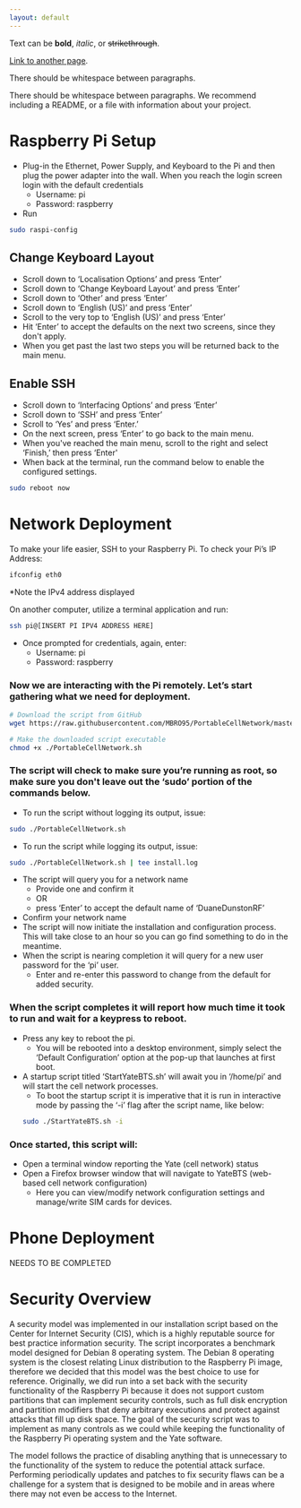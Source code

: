 ```yaml
---
layout: default
---
```


Text can be **bold**, _italic_, or ~~strikethrough~~.

[Link to another page](another-page).

There should be whitespace between paragraphs.

There should be whitespace between paragraphs. We recommend including a README, or a file with information about your project.

# Raspberry Pi Setup
- Plug-in the Ethernet, Power Supply, and Keyboard to the Pi and then plug the power adapter into the wall. When you reach the login screen login with the default credentials
  - Username: pi
  - Password: raspberry
- Run
```bash
sudo raspi-config
```
## Change Keyboard Layout
- Scroll down to ‘Localisation Options’ and press ‘Enter’
- Scroll down to ‘Change Keyboard Layout’ and press ‘Enter’
- Scroll down to ‘Other’ and press ‘Enter’
- Scroll down to ‘English (US)’ and press ‘Enter’
- Scroll to the very top to ‘English (US)’ and press ‘Enter’
- Hit ‘Enter’ to accept the defaults on the next two screens, since they don't apply.
- When you get past the last two steps you will be returned back to the main menu.
## Enable SSH
- Scroll down to ‘Interfacing Options’ and press ‘Enter’
- Scroll down to ‘SSH’ and press ‘Enter’
- Scroll to ‘Yes’ and press ‘Enter.’
- On the next screen, press ‘Enter’ to go back to the main menu.
- When you've reached the main menu, scroll to the right and select ‘Finish,’ then press ‘Enter'
- When back at the terminal, run the command below to enable the configured settings.
```bash
sudo reboot now
```
# Network Deployment
To make your life easier, SSH to your Raspberry Pi.
To check your Pi’s IP Address:
```bash
ifconfig eth0
```
*Note the IPv4 address displayed

On another computer, utilize a terminal application and run: 
```bash
ssh pi@[INSERT PI IPV4 ADDRESS HERE]
```
- Once prompted for credentials, again, enter:
  - Username: pi
  - Password: raspberry

### Now we are interacting with the Pi remotely. Let’s start gathering what we need for deployment.
```bash
# Download the script from GitHub
wget https://raw.githubusercontent.com/MBRO95/PortableCellNetwork/master/PortableCellNetwork.sh

# Make the downloaded script executable 
chmod +x ./PortableCellNetwork.sh
```
### The script will check to make sure you’re running as root, so make sure you don't leave out the ‘sudo’ portion of the commands below.
- To run the script without logging its output, issue:
```bash
sudo ./PortableCellNetwork.sh
```
- To run the script while logging its output, issue:
```bash
sudo ./PortableCellNetwork.sh | tee install.log
```

- The script will query you for a network name
  - Provide one and confirm it
  - OR 
  - press ‘Enter’ to accept the default name of ‘DuaneDunstonRF’
- Confirm your network name
- The script will now initiate the installation and configuration process. This will take close to an hour so you can go find something to do in the meantime.
- When the script is nearing completion it will query for a new user password for the ‘pi’ user.
  - Enter and re-enter this password to change from the default for added security.
### When the script completes it will report how much time it took to run and wait for a keypress to reboot.
- Press any key to reboot the pi.
  - You will be rebooted into a desktop environment, simply select the ‘Default Configuration’ option at the pop-up that launches at first boot.
- A startup script titled ‘StartYateBTS.sh’ will await you in ‘/home/pi’ and will start the cell network processes. 
  - To boot the startup script it is imperative that it is run in interactive mode by passing the ‘-i’ flag after the script name, like below:
  ```bash
  sudo ./StartYateBTS.sh -i
  ```
### Once started, this script will:
- Open a terminal window reporting the Yate (cell network) status
- Open a Firefox browser window that will navigate to YateBTS (web-based cell network configuration)
  - Here you can view/modify network configuration settings and manage/write SIM cards for devices.
# Phone Deployment
NEEDS TO BE COMPLETED
# Security Overview
A security model was implemented in our installation script based on the Center for Internet Security (CIS), which is a highly reputable source for best practice information security. The script incorporates a benchmark model designed for Debian 8 operating system. The Debian 8 operating system is the closest relating Linux distribution to the Raspberry Pi image, therefore we decided that this model was the best choice to use for reference. Originally, we did run into a set back with the security functionality of the Raspberry Pi because it does not support custom partitions that can implement security controls, such as full disk encryption and partition modifiers that deny arbitrary executions and protect against attacks that fill up disk space. The goal of the security script was to implement as many controls as we could while keeping the functionality of the Raspberry Pi operating system and the Yate software. 

The model follows the practice of disabling anything that is unnecessary to the functionality of the system to reduce the potential attack surface. Performing periodically updates and patches to fix security flaws can be a challenge for a system that is designed to be mobile and in areas where there may not even be access to the Internet.